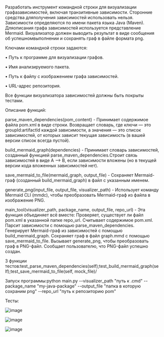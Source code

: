Разработать инструмент командной строки для визуализации графазависимостей, включая транзитивные зависимости. Сторонние средства дляполучения зависимостей использовать нельзя.
Зависимости определяются по имени пакета языка Java (Maven). Дляописания графа зависимостей используется представление Mermaid.
Визуализатор должен выводить результат в виде сообщения об успешномвыполнении и сохранять граф в файле формата png.

Ключами командной строки задаются:

• Путь к программе для визуализации графов.

• Имя анализируемого пакета.

• Путь к файлу с изображением графа зависимостей.

• URL-адрес репозитория.

Все функции визуализатора зависимостей должны быть покрыты тестами.

Описание функций:

parse_maven_dependencies(pom_content) - Принимает содержимое файла pom.xml в виде строки.
Возвращает словарь, где ключи — это groupId:artifactId каждой зависимости, а значения — это список зависимостей, от которых зависит текущая зависимость (в вашей версии список всегда пустой).

build_mermaid_graph(dependencies) - Принимает словарь зависимостей, созданный функцией parse_maven_dependencies.Строит связь зависимостей в виде A --> B, если зависимости вложены (но в текущей версии кода вложенных зависимостей нет).

save_mermaid_to_file(mermaid_graph, output_file) - Сохраняет Mermaid-граф (созданный build_mermaid_graph) в файл с указанным именем.

generate_png(input_file, output_file, visualizer_path) - Использует команду Mermaid CLI (mmdc), чтобы преобразовать Mermaid-граф из файла в изображение PNG.

main_tool(visualizer_path, package_name, output_file, repo_url) - Эта функция объединяет всё вместе:
Проверяет, существует ли файл pom.xml в указанной папке repo_url.
Считывает содержимое pom.xml.
Парсит зависимости с помощью parse_maven_dependencies.
Генерирует Mermaid-граф из зависимостей с помощью build_mermaid_graph.
Сохраняет граф в файл graph.mmd с помощью save_mermaid_to_file.
Вызывает generate_png, чтобы преобразовать граф в PNG-файл.
Сообщает пользователю, что PNG-файл успешно создан.

3 функции тестов:test_parse_maven_dependencies(self);test_build_mermaid_graph(self);test_save_mermaid_to_file(self, mock_file)/

Запуск программы:python main.py --visualizer_path "путь к .cmd" --package_name "my-java-package" --output_file "папка в которую сохраним png" --repo_url "путь к репозиторию pom"

Тесты:

![image](https://github.com/user-attachments/assets/9286af45-5b47-424d-a874-3086f9dea782)

![image](https://github.com/user-attachments/assets/d18eff98-9bb5-4ea6-8d7d-7febc0cdb3cd)

![image](https://github.com/user-attachments/assets/676c8e1c-4370-4141-bc5e-d22a62f74cd4)


